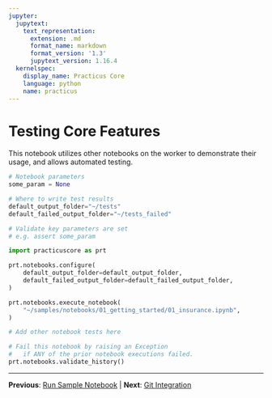 ```yaml
---
jupyter:
  jupytext:
    text_representation:
      extension: .md
      format_name: markdown
      format_version: '1.3'
      jupytext_version: 1.16.4
  kernelspec:
    display_name: Practicus Core
    language: python
    name: practicus
---
```


<!-- #region editable=true slideshow={"slide_type": ""} -->
# Testing Core Features

This notebook utilizes other notebooks on the worker to demonstrate their usage, and allows automated testing.
<!-- #endregion -->

```python editable=true slideshow={"slide_type": ""} tags=["parameters"]
# Notebook parameters
some_param = None

# Where to write test results
default_output_folder="~/tests"
default_failed_output_folder="~/tests_failed"
```

```python editable=true slideshow={"slide_type": ""}
# Validate key parameters are set
# e.g. assert some_param
```

```python editable=true slideshow={"slide_type": ""}
import practicuscore as prt

prt.notebooks.configure(
    default_output_folder=default_output_folder,
    default_failed_output_folder=default_failed_output_folder,
)
```

```python editable=true slideshow={"slide_type": ""}
prt.notebooks.execute_notebook(
    "~/samples/notebooks/01_getting_started/01_insurance.ipynb",
)
```

```python editable=true slideshow={"slide_type": ""}
# Add other notebook tests here
```

```python
# Fail this notebook by raising an Exception
#   if ANY of the prior notebook executions failed.
prt.notebooks.validate_history()
```


---

**Previous**: [Run Sample Notebook](../02_automated_notebooks/run_sample_notebook.md) | **Next**: [Git Integration](../04_setting_up_git/git_integration.md)
